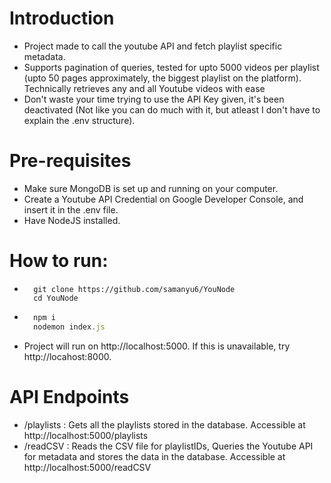 # Introduction 
- Project made to call the youtube API and fetch playlist specific metadata.
- Supports pagination of queries, tested for upto 5000 videos per playlist (upto 50 pages approximately, the biggest playlist on the platform). Technically retrieves any and all Youtube videos with ease
- Don't waste your time trying to use the API Key given, it's been deactivated (Not like you can do much with it, but atleast I don't have to explain the .env structure). 

# Pre-requisites
- Make sure MongoDB is set up and running on your computer.
- Create a Youtube API Credential on Google Developer Console, and insert it in the .env file.
- Have NodeJS installed.

# How to run: 
- ```shell
    git clone https://github.com/samanyu6/YouNode
    cd YouNode
  ```
- ```javascript
    npm i
    nodemon index.js
  ```
- Project will run on http://localhost:5000. If this is unavailable, try http://locahost:8000.

# API Endpoints 
- /playlists : Gets all the playlists stored in the database. Accessible at http://localhost:5000/playlists
- /readCSV :  Reads the CSV file for playlistIDs, Queries the Youtube API for metadata and stores the data in the database. Accessible at http://localhost:5000/readCSV
